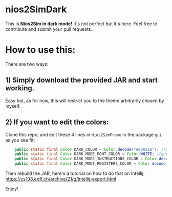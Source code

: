 # nios2SimDark

This is **Nios2Sim in dark mode!**
It's not perfect but it's here. Feel free to contribute and submit your pull requests.

# How to use this:
There are two ways:
## 1) Simply download the provided JAR and start working.
Easy but, as for now, this will restrict you to the theme arbitrarily chosen by myself.
## 2) If you want to edit the colors: 
Clone this repo, and edit these 4 lines in ``Nios2SimFrame`` in the package ``gui`` as you see fit:
```java
    public static final Color DARK_COLOR = Color.decode("#06011e"); //background color
    public static final Color DARK_MODE_FONT_COLOR = Color.WHITE; //general font color
    public static final Color DARK_MODE_INSTRUCTIONS_COLOR = Color.decode("#e75350"); //addi, sti, etc
    public static final Color DARK_MODE_REGISTERS_COLOR = Color.decode("#1cd6f2"); //t1, zero, etc
```
Then rebuild the JAR, here's a tutorial on how to do that on Intellij: https://cs108.epfl.ch/archive/21/g/intellij-export.html

Enjoy!
